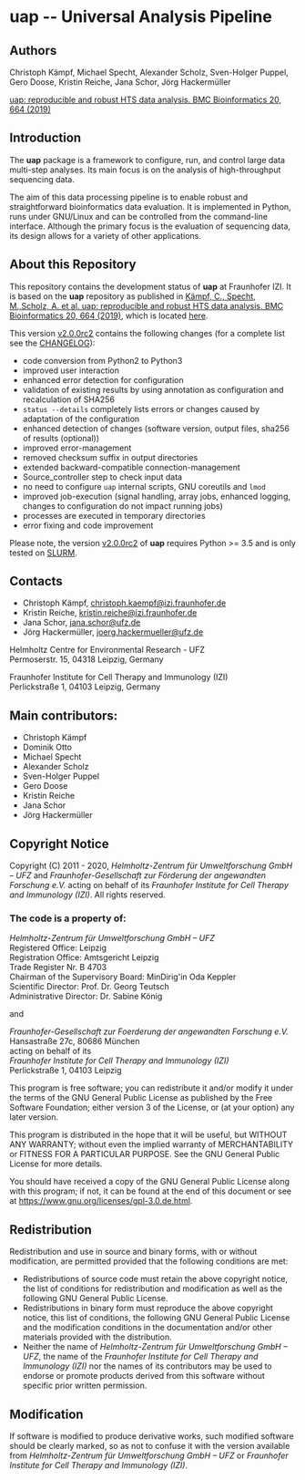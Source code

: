 # uap -- Universal Analysis Pipeline

## Authors

Christoph Kämpf, Michael Specht, Alexander Scholz, Sven-Holger Puppel, Gero Doose, Kristin Reiche, Jana Schor, Jörg Hackermüller

[uap: reproducible and robust HTS data analysis. BMC Bioinformatics 20, 664 (2019)](https://doi.org/10.1186/s12859-019-3219-1)

## Introduction

The **uap** package is a framework to configure, run, and control
large data multi-step analyses.
Its main focus is on the analysis of high-throughput sequencing data.

The aim of this data processing pipeline is to enable robust and straightforward
bioinformatics data evaluation.
It is implemented in Python, runs under GNU/Linux and can be controlled from the
command-line interface.
Although the primary focus is the evaluation of sequencing data, its design
allows for a variety of other applications.

## About this Repository

This repository contains the development status of **uap** at Fraunhofer IZI.
It is based on the **uap** repository as published in [Kämpf, C., Specht, M.,Scholz, A. et al. uap: reproducible and robust HTS data analysis. BMC Bioinformatics 20, 664 (2019)](https://doi.org/10.1186/s12859-019-3219-1), which is located [here](https://github.com/yigbt/uap).
 
This version [v2.0.0rc2](https://github.com/fraunhofer-izi/uap/releases/tag/v2.0.0rc2) contains the following changes (for a complete list see the [CHANGELOG](CHANGELOG.md)):

* code conversion from Python2 to Python3
* improved user interaction
* enhanced error detection for configuration
* validation of existing results by using annotation as configuration and recalculation of SHA256
* `status --details` completely lists errors or changes caused by adaptation of the configuration 
* enhanced detection of changes (software version, output files, sha256 of results (optional))
* improved error-management
* removed checksum suffix in output directories
* extended backward-compatible connection-management
* Source_controller step to check input data
* no need to configure `uap` internal scripts, GNU coreutils and `lmod`
* improved job-execution (signal handling, array jobs, enhanced logging, changes to configuration do not impact running jobs)
* processes are executed in temporary directories
* error fixing and code improvement

Please note, the version [v2.0.0rc2](https://github.com/fraunhofer-izi/uap/releases/tag/v2.0.0rc2) of **uap** requires Python >= 3.5 and is only tested on [SLURM](https://slurm.schedmd.com/documentation.html).

## Contacts

* Christoph Kämpf, [christoph.kaempf@izi.fraunhofer.de](mailto:christoph.kaempf@izi.fraunhofer.de)
* Kristin Reiche, [kristin.reiche@izi.fraunhofer.de](mailto:kristin.reiche@izi.fraunhofer.de)
* Jana Schor, [jana.schor@ufz.de](mailto:jana.schor@ufz.de)
* Jörg Hackermüller, [joerg.hackermueller@ufz.de](mailto:joerg.hackermueller@ufz.de)

Helmholtz Centre for Environmental Research - UFZ</br>
Permoserstr. 15, 04318 Leipzig, Germany

Fraunhofer Institute for Cell Therapy and Immunology (IZI)</br>
Perlickstraße 1, 04103 Leipzig, Germany

## Main contributors:

* Christoph Kämpf
* Dominik Otto
* Michael Specht
* Alexander Scholz
* Sven-Holger Puppel
* Gero Doose
* Kristin Reiche
* Jana Schor
* Jörg Hackermüller

## Copyright Notice

Copyright (C) 2011  - 2020, *Helmholtz-Zentrum für Umweltforschung GmbH – UFZ*
and *Fraunhofer-Gesellschaft zur Förderung der angewandten Forschung e.V.*
acting on behalf of its *Fraunhofer Institute for Cell Therapy and Immunology
(IZI)*. All rights reserved.

### The code is a property of:

*Helmholtz-Zentrum für Umweltforschung GmbH – UFZ*</br>
Registered Office: Leipzig</br>
Registration Office: Amtsgericht Leipzig</br> 
Trade Register Nr. B 4703</br>
Chairman of the Supervisory Board: MinDirig'in Oda Keppler</br>
Scientific Director: Prof. Dr. Georg Teutsch</br>
Administrative Director: Dr. Sabine König

and 

*Fraunhofer-Gesellschaft zur Foerderung der angewandten Forschung e.V.*</br>
Hansastraße 27c, 80686 München</br>
acting on behalf of its</br>
*Fraunhofer Institute for Cell Therapy and Immunology (IZI)*</br>
Perlickstraße 1, 04103 Leipzig

This program is free software; you can redistribute it and/or modify it under
the terms of the GNU General Public License as published by the Free Software
Foundation; either version 3 of the License, or (at your option) any later
version.

This program is distributed in the hope that it will be useful, but WITHOUT ANY
WARRANTY; without even the implied warranty of MERCHANTABILITY or FITNESS FOR A
PARTICULAR PURPOSE. See the GNU General Public License for more details.

You should have received a copy of the GNU General Public License along with
this program; if not, it can be found at the end of this document or see at
<https://www.gnu.org/licenses/gpl-3.0.de.html>.

## Redistribution

Redistribution and use in source and binary forms, with or without modification,
are permitted provided that the following conditions are met:

* Redistributions of source code must retain the above copyright notice, the
  list of conditions for redistribution and modification as well as the
  following GNU General Public License.
* Redistributions in binary form must reproduce the above copyright notice, this
  list of conditions, the following GNU General Public License and the
  modification conditions in the documentation and/or other materials provided
  with the distribution.
* Neither the name of *Helmholtz-Zentrum für Umweltforschung GmbH – UFZ*, the name
  of the *Fraunhofer Institute for Cell Therapy and Immunology (IZI)* nor the
  names of its contributors may be used to endorse or promote products derived
  from this software without specific prior written permission.

## Modification

If software is modified to produce derivative works, such modified software
should be clearly marked, so as not to confuse it with the version available
from *Helmholtz-Zentrum für Umweltforschung GmbH – UFZ* or *Fraunhofer
Institute for Cell Therapy and Immunology (IZI)*.
